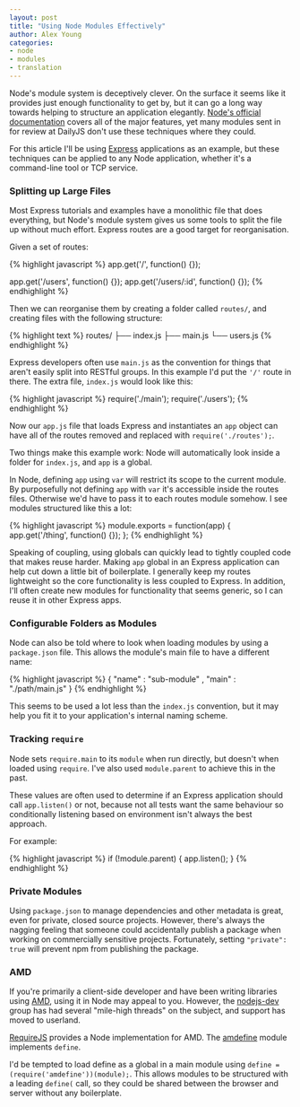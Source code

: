 ```yaml
---
layout: post
title: "Using Node Modules Effectively"
author: Alex Young
categories: 
- node
- modules
- translation
---
```


Node's module system is deceptively clever.  On the surface it seems like it provides just enough functionality to get by, but it can go a long way towards helping to structure an application elegantly.  [Node's official documentation](http://nodejs.org/docs/latest/api/all.html#modules) covers all of the major features, yet many modules sent in for review at DailyJS don't use these techniques where they could.

For this article I'll be using [Express](http://expressjs.com/) applications as an example, but these techniques can be applied to any Node application, whether it's a command-line tool or TCP service.

### Splitting up Large Files

Most Express tutorials and examples have a monolithic file that does everything, but Node's module system gives us some tools to split the file up without much effort.  Express routes are a good target for reorganisation.

Given a set of routes:

{% highlight javascript %}
app.get('/', function() {});

app.get('/users', function() {});
app.get('/users/:id', function() {});
{% endhighlight %}

Then we can reorganise them by creating a folder called `routes/`, and creating files with the following structure:

{% highlight text %}
routes/
├── index.js
├── main.js
└── users.js
{% endhighlight %}

Express developers often use `main.js` as the convention for things that aren't easily split into RESTful groups.  In this example I'd put the `'/'` route in there.  The extra file, `index.js` would look like this:

{% highlight javascript %}
require('./main');
require('./users');
{% endhighlight %}

Now our `app.js` file that loads Express and instantiates an `app` object can have all of the routes removed and replaced with `require('./routes');`.

Two things make this example work: Node will automatically look inside a folder for `index.js`, and `app` is a global.

In Node, defining `app` using `var` will restrict its scope to the current module.  By purposefully not defining `app` with `var` it's accessible inside the routes files.  Otherwise we'd have to pass it to each routes module somehow.  I see modules structured like this a lot:

{% highlight javascript %}
module.exports = function(app) {
  app.get('/thing', function() {});
};
{% endhighlight %}


Speaking of coupling, using globals can quickly lead to tightly coupled code that makes reuse harder.  Making `app` global in an Express application can help cut down a little bit of boilerplate.  I generally keep my routes lightweight so the core functionality is less coupled to Express.  In addition, I'll often create new modules for functionality that seems generic, so I can reuse it in other Express apps.

### Configurable Folders as Modules

Node can also be told where to look when loading modules by using a `package.json` file.  This allows the module's main file to have a different name:

{% highlight javascript %}
{ "name" : "sub-module"
, "main" : "./path/main.js" }
{% endhighlight %}

This seems to be used a lot less than the `index.js` convention, but it may help you fit it to your application's internal naming scheme.

### Tracking `require`

Node sets `require.main` to its `module` when run directly, but doesn't when loaded using `require`.  I've also used `module.parent` to achieve this in the past.

These values are often used to determine if an Express application should call `app.listen()` or not, because not all tests want the same behaviour so conditionally listening based on environment isn't always the best approach.

For example:

{% highlight javascript %}
if (!module.parent) {
  app.listen();
}
{% endhighlight %}

### Private Modules

Using `package.json` to manage dependencies and other metadata is great, even for private, closed source projects.  However, there's always the nagging feeling that someone could accidentally publish a package when working on commercially sensitive projects.  Fortunately, setting `"private": true` will prevent npm from publishing the package.

### AMD

If you're primarily a client-side developer and have been writing libraries using [AMD](https://github.com/amdjs/amdjs-api/wiki/AMD), using it in Node may appeal to you.  However, the [nodejs-dev](http://groups.google.com/group/nodejs-dev/) group has had several "mile-high threads" on the subject, and support has moved to userland.

[RequireJS](http://requirejs.org/docs/node.html) provides a Node implementation for AMD.  The [amdefine](https://github.com/jrburke/amdefine) module implements `define`.

I'd be tempted to load define as a global in a main module using `define = (require('amdefine'))(module);`.  This allows modules to be structured with a leading `define(` call, so they could be shared between the browser and server without any boilerplate.
